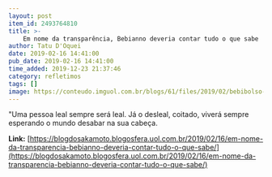 ```yaml
---
layout: post
item_id: 2493764810
title: >-
    Em nome da transparência, Bebianno deveria contar tudo o que sabe
author: Tatu D'Oquei
date: 2019-02-16 14:41:00
pub_date: 2019-02-16 14:41:00
time_added: 2019-12-23 21:37:46
category: refletimos
tags: []
image: https://conteudo.imguol.com.br/blogs/61/files/2019/02/bebibolso-615x300.jpg
---
```


"Uma pessoa leal sempre será leal. Já o desleal, coitado, viverá sempre esperando o mundo desabar na sua cabeça.

**Link:** [https://blogdosakamoto.blogosfera.uol.com.br/2019/02/16/em-nome-da-transparencia-bebianno-deveria-contar-tudo-o-que-sabe/](https://blogdosakamoto.blogosfera.uol.com.br/2019/02/16/em-nome-da-transparencia-bebianno-deveria-contar-tudo-o-que-sabe/)


